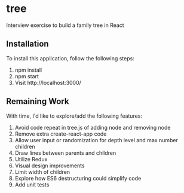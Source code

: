 # tree
Interview exercise to build a family tree in React

## Installation
To install this application, follow the following steps:
1. npm install
2. npm start
3. Visit http://localhost:3000/

## Remaining Work
With time, I'd like to explore/add the following features:
1. Avoid code repeat in tree.js of adding node and removing node
2. Remove extra create-react-app code
3. Allow user input or randomization for depth level and max number children
4. Draw lines between parents and children
5. Utilize Redux
6. Visual design improvements
7. Limit width of children
8. Explore how ES6 destructuring could simplify code
9. Add unit tests
